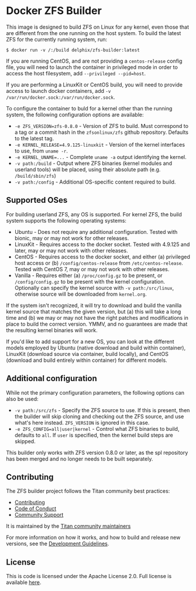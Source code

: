 # Docker ZFS Builder

This image is designed to build ZFS on Linux for any kernel, even those that
are different from the one running on the host system. To build the latest ZFS
for the currently running system, run:

    $ docker run -v /:/build delphix/zfs-builder:latest

If you are running CentOS, and are not providing a `centos-release` config file,
you will need to launch the container in privileged mode in order to access the
host filesystem, add `--privileged --pid=host`.

If you are performing a LinuxKit or CentOS build, you will need to provide
access to launch docker containers, add `-v /var/run/docker.sock:/var/run/docker.sock`.

To configure the container to buld for a kernel other than the running system,
the following configuration options are available:

 * `-e ZFS_VERSION=zfs-0.8.0` - Version of ZFS to build. Must correspond to a tag or a
   commit hash in the `zfsonlinux/zfs` github repository. Defaults to the
   latest tag.
 * `-e KERNEL_RELEASE=4.9.125-linuxkit` - Version of the kernel interfaces to use,
   from `uname -r`.
 * `-e KERNEL_UNAME=...` - Complete `uname -a` output identifying the kernel.
 * `-v path:/build` - Output where ZFS binaries (kernel modules and userland
   tools) will be placed, using their absolute path (e.g. `/build/sbin/zfs`)
 * `-v path:/config` - Additional OS-specific content required to build.

## Supported OSes

For building userland ZFS, any OS is supported. For kernel ZFS, the build system
supports the following operating systems:

  * Ubuntu - Does not require any additional configuration. Tested with bionic,
             may or may not work for other releases.
  * LinuxKit - Requires access to the docker socket. Tested with 4.9.125 and
             later, may or may not work with other releases.
  * CentOS - Requires access to the docker socket, and either (a) privileged
             host access or (b) `/config/centos-release` from
             `/etc/centos-release`. Tested with CentOS 7, may or may not work
             with other releases.
  * Vanilla - Requires either (a) `/proc/config.gz` to be present, or
              `/config/config.gz` to be present with the kernel configuration.
              Optionally can specify the kernel source with `-v path:/src/linux`,
              otherwise source will be downloaded from `kernel.org`.

If the system isn't recognized, it will try to download and build the vanilla
kernel source that matches the given version, but (a) this will take a long
time and (b) we may or may not have the right patches and modifications in place
to build the correct version. YMMV, and no guarantees are made that the
resulting kernel binaries will work.

If you'd like to add support for a new OS, you can look at the different models
employed by Ubuntu (native download and build within container), LinuxKit
(download source via container, build locally), and CentOS (download and build
entirely within container) for different models.

## Additional configuration

While not the primary configuration parameters, the following options can also
be used:

 * `-v path:/src/zfs` - Specify the ZFS source to use. If this is present, then
   the builder will skip cloning and checking out the ZFS source, and use what's
   here instead. `ZFS_VERSION` is ignored in this case.
 * `-e ZFS_CONFIG=all|user|kernel` - Control what ZFS binaries to build,
   defaults to `all`. If `user` is specified, then the kernel build steps are
   skipped.

This builder only works with ZFS version 0.8.0 or later, as the spl repository
has been merged and no longer needs to be built separately.

## Contributing

The ZFS builder project follows the Titan community best practices:

  * [Contributing](https://github.com/titan-data/.github/blob/master/CONTRIBUTING.md)
  * [Code of Conduct](https://github.com/titan-data/.github/blob/master/CODE_OF_CONDUCT.md)
  * [Community Support](https://github.com/titan-data/.github/blob/master/SUPPORT.md)

It is maintained by the [Titan community maintainers](https://github.com/titan-data/.github/blob/master/MAINTAINERS.md)

For more information on how it works, and how to build and release new versions,
see the [Development Guidelines](DEVELOPING.md).

## License

This is code is licensed under the Apache License 2.0. Full license is
available [here](./LICENSE).
